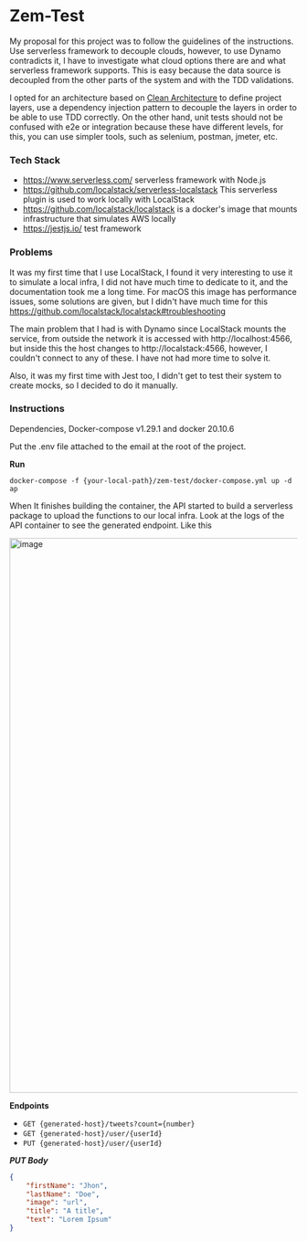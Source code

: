 # Zem-Test
My proposal for this project was to follow the guidelines of the instructions.
Use serverless framework to decouple clouds, however, to use Dynamo contradicts it,
I have to investigate what cloud options there are and what serverless framework supports.
This is easy because the data source is decoupled from the other parts of the system and with the TDD validations.

I opted for an architecture based on [Clean Architecture](https://blog.cleancoder.com/uncle-bob/2012/08/13/the-clean-architecture.html) 
to define project layers, use a dependency injection pattern to decouple the layers in order to be able to use TDD correctly. 
On the other hand, unit tests should not be confused with e2e or integration because these have different levels, for this, 
you can use simpler tools, such as selenium, postman, jmeter, etc.

### Tech Stack
- https://www.serverless.com/ serverless framework with Node.js
- https://github.com/localstack/serverless-localstack This serverless plugin is used to work locally with LocalStack
- https://github.com/localstack/localstack is a docker's image that mounts infrastructure that simulates AWS locally
- https://jestjs.io/ test framework

### Problems
It was my first time that I use LocalStack, I found it very interesting to use it to simulate a local infra, 
I did not have much time to dedicate to it, and the documentation took me a long time. 
For macOS this image has performance issues, some solutions are given, but 
I didn't have much time for this https://github.com/localstack/localstack#troubleshooting

The main problem that I had is with Dynamo since LocalStack mounts the service, 
from outside the network it is accessed with http://localhost:4566, 
but inside this the host changes to http://localstack:4566, however, 
I couldn't connect to any of these. I have not had more time to solve it.

Also, it was my first time with Jest too, I didn't get to test their system to create mocks, 
so I decided to do it manually.

### Instructions
Dependencies, Docker-compose v1.29.1 and docker 20.10.6 

Put the .env file attached to the email at the root of the project.

**Run**
```shell
docker-compose -f {your-local-path}/zem-test/docker-compose.yml up -d ap
```
When It finishes building the container, the API started to build a serverless package to upload the functions to our local infra. 
Look at the logs of the API container to see the generated endpoint. Like this

<img width="972" alt="image" src="https://user-images.githubusercontent.com/1644662/117586398-83c63c80-b0dd-11eb-8a3c-ba748f9e35f3.png">

**Endpoints**

- `GET {generated-host}/tweets?count={number}`
- `GET {generated-host}/user/{userId}`
- `PUT {generated-host}/user/{userId}`

***PUT Body***
```json
{
    "firstName": "Jhon",
    "lastName": "Doe",
    "image": "url",
    "title": "A title",
    "text": "Lorem Ipsum"
}
```
